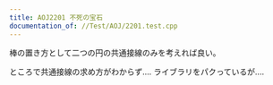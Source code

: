 ```yaml
---
title: AOJ2201 不死の宝石
documentation_of: //Test/AOJ/2201.test.cpp
---
```


棒の置き方として二つの円の共通接線のみを考えれば良い。

ところで共通接線の求め方がわからず.... ライブラリをパクっているが....
